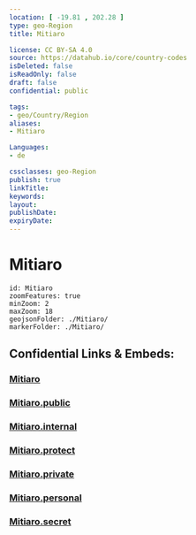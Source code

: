 ```yaml
---
location: [ -19.81 , 202.28 ] 
type: geo-Region
title: Mitiaro

license: CC BY-SA 4.0
source: https://datahub.io/core/country-codes
isDeleted: false
isReadOnly: false
draft: false
confidential: public

tags:
- geo/Country/Region
aliases:
- Mitiaro

Languages:
- de

cssclasses: geo-Region
publish: true
linkTitle: 
keywords: 
layout: 
publishDate: 
expiryDate: 
---
```


# Mitiaro

```leaflet
id: Mitiaro
zoomFeatures: true 
minZoom: 2 
maxZoom: 18
geojsonFolder: ./Mitiaro/
markerFolder: ./Mitiaro/
```


## Confidential Links & Embeds: 

### [Mitiaro](/_Standards/Earth/Continent/Oceania/Polynesia/Cook~Islands/Cook~Island-councils/Mitiaro.md) 

### [Mitiaro.public](/_public/Earth/Continent/Oceania/Polynesia/Cook~Islands/Cook~Island-councils/Mitiaro.public.md) 

### [Mitiaro.internal](/_internal/Earth/Continent/Oceania/Polynesia/Cook~Islands/Cook~Island-councils/Mitiaro.internal.md) 

### [Mitiaro.protect](/_protect/Earth/Continent/Oceania/Polynesia/Cook~Islands/Cook~Island-councils/Mitiaro.protect.md) 

### [Mitiaro.private](/_private/Earth/Continent/Oceania/Polynesia/Cook~Islands/Cook~Island-councils/Mitiaro.private.md) 

### [Mitiaro.personal](/_personal/Earth/Continent/Oceania/Polynesia/Cook~Islands/Cook~Island-councils/Mitiaro.personal.md) 

### [Mitiaro.secret](/_secret/Earth/Continent/Oceania/Polynesia/Cook~Islands/Cook~Island-councils/Mitiaro.secret.md)

